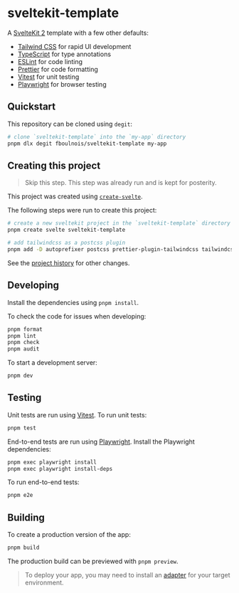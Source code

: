 # sveltekit-template

A [SvelteKit 2](https://kit.svelte.dev/) template with a few other defaults:

- [Tailwind CSS](https://tailwindcss.com/) for rapid UI development
- [TypeScript](https://www.typescriptlang.org/) for type annotations
- [ESLint](https://eslint.org/) for code linting
- [Prettier](https://prettier.io/) for code formatting
- [Vitest](https://vitest.dev/) for unit testing
- [Playwright](https://playwright.dev/) for browser testing

## Quickstart

This repository can be cloned using `degit`:

```sh
# clone `sveltekit-template` into the `my-app` directory
pnpm dlx degit fboulnois/sveltekit-template my-app
```

## Creating this project

> Skip this step. This step was already run and is kept for posterity.

This project was created using [`create-svelte`](https://github.com/sveltejs/kit/tree/master/packages/create-svelte).

The following steps were run to create this project:

```sh
# create a new sveltekit project in the `sveltekit-template` directory
pnpm create svelte sveltekit-template

# add tailwindcss as a postcss plugin
pnpm add -D autoprefixer postcss prettier-plugin-tailwindcss tailwindcss
```

See the [project history](https://github.com/fboulnois/sveltekit-template/commits/main) for other changes.

## Developing

Install the dependencies using `pnpm install`.

To check the code for issues when developing:

```sh
pnpm format
pnpm lint
pnpm check
pnpm audit
```

To start a development server:

```sh
pnpm dev
```

## Testing

Unit tests are run using [Vitest](https://vitest.dev/). To run unit tests:

```sh
pnpm test
```

End-to-end tests are run using [Playwright](https://playwright.dev/). Install the Playwright dependencies:

```sh
pnpm exec playwright install
pnpm exec playwright install-deps
```

To run end-to-end tests:

```sh
pnpm e2e
```

## Building

To create a production version of the app:

```sh
pnpm build
```

The production build can be previewed with `pnpm preview`.

> To deploy your app, you may need to install an [adapter](https://kit.svelte.dev/docs/adapters) for your target environment.
